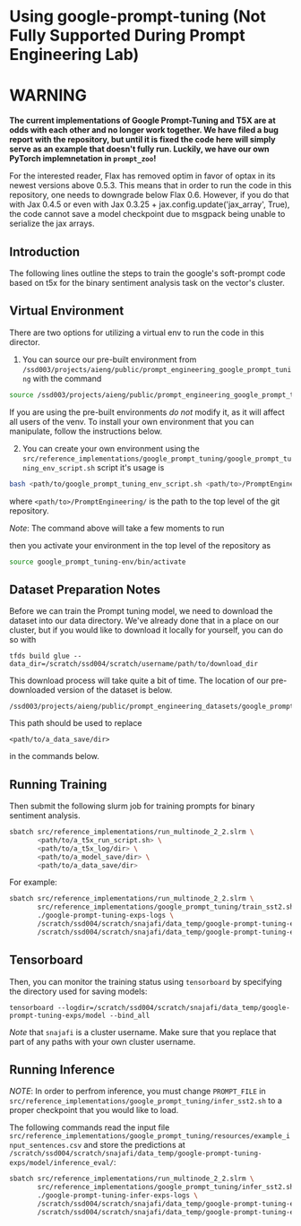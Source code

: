 # Using google-prompt-tuning (Not Fully Supported During Prompt Engineering Lab)

# WARNING

__The current implementations of Google Prompt-Tuning and T5X are at odds with each other and no longer work together. We have filed a bug report with the repository, but until it is fixed the code here will simply serve as an example that doesn't fully run. Luckily, we have our own PyTorch implemnetation in `prompt_zoo`!__

For the interested reader, Flax has removed optim in favor of optax in its newest versions above 0.5.3. This means that in order to run the code in this repository, one needs to downgrade below Flax 0.6. However, if you do that with Jax 0.4.5 or even with Jax 0.3.25 + jax.config.update('jax_array', True), the code cannot save a model checkpoint due to msgpack being unable to serialize the jax arrays.

## Introduction

The following lines outline the steps to train the google's soft-prompt code based on t5x for the binary sentiment analysis task on the vector's cluster.

## Virtual Environment

There are two options for utilizing a virtual env to run the code in this director.
1) You can source our pre-built environment from `/ssd003/projects/aieng/public/prompt_engineering_google_prompt_tuning` with the command
```bash
source /ssd003/projects/aieng/public/prompt_engineering_google_prompt_tuning/bin/activate
```
If you are using the pre-built environments *do not* modify it, as it will affect all users of the venv. To install your own environment that you can manipulate, follow the instructions below.

2) You can create your own environment using the `src/reference_implementations/google_prompt_tuning/google_prompt_tuning_env_script.sh` script it's usage is
```bash
bash <path/to/google_prompt_tuning_env_script.sh <path/to>/PromptEngineering/
```
where `<path/to>/PromptEngineering/` is the path to the top level of the git repository.

*Note*: The command above will take a few moments to run

then you activate your environment in the top level of the repository as
```bash
source google_prompt_tuning-env/bin/activate
```

## Dataset Preparation Notes

Before we can train the Prompt tuning model, we need to download the dataset into our data directory. We've already done that in a place on our cluster, but if you would like to download it locally for yourself, you can do so with
```
tfds build glue --data_dir=/scratch/ssd004/scratch/username/path/to/download_dir
```
This download process will take quite a bit of time. The location of our pre-downloaded version of the dataset is below.
```
/ssd003/projects/aieng/public/prompt_engineering_datasets/google_prompt_sst2_dataset/
```
This path should be used to replace
```
<path/to/a_data_save/dir>
```
in the commands below.

## Running Training

Then submit the following slurm job for training prompts for binary sentiment analysis.
```bash
sbatch src/reference_implementations/run_multinode_2_2.slrm \
       <path/to/a_t5x_run_script.sh> \
       <path/to/a_t5x_log/dir> \
       <path/to/a_model_save/dir> \
       <path/to/a_data_save/dir>
```

For example:
```bash
sbatch src/reference_implementations/run_multinode_2_2.slrm \
       src/reference_implementations/google_prompt_tuning/train_sst2.sh \
       ./google-prompt-tuning-exps-logs \
       /scratch/ssd004/scratch/snajafi/data_temp/google-prompt-tuning-exps/model \
       /scratch/ssd004/scratch/snajafi/data_temp/google-prompt-tuning-exps/data
```

## Tensorboard

Then, you can monitor the training status using `tensorboard` by specifying the directory used for saving models:
```
tensorboard --logdir=/scratch/ssd004/scratch/snajafi/data_temp/google-prompt-tuning-exps/model --bind_all
```

*Note* that `snajafi` is a cluster username. Make sure that you replace that part of any paths with your own cluster username.

## Running Inference

*NOTE*: In order to perfrom inference, you must change `PROMPT_FILE` in `src/reference_implementations/google_prompt_tuning/infer_sst2.sh` to a proper checkpoint that you would like to load.

The following commands read the input file `src/reference_implementations/google_prompt_tuning/resources/example_input_sentences.csv` and store the predictions at `/scratch/ssd004/scratch/snajafi/data_temp/google-prompt-tuning-exps/model/inference_eval/`:
```bash
sbatch src/reference_implementations/run_multinode_2_2.slrm \
       src/reference_implementations/google_prompt_tuning/infer_sst2.sh \
       ./google-prompt-tuning-infer-exps-logs \
       /scratch/ssd004/scratch/snajafi/data_temp/google-prompt-tuning-exps/model \
       /scratch/ssd004/scratch/snajafi/data_temp/google-prompt-tuning-exps/data/infer
```
